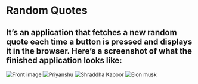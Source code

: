 # **Random Quotes**
## It’s an application that fetches a new random quote each time a button is pressed and displays it in the browser. Here’s a screenshot of what the finished application looks like:
![Front image](https://user-images.githubusercontent.com/76871235/174385930-c38c6629-e186-4272-acb7-ef109e1acdd7.jpg)
![Priyanshu](https://user-images.githubusercontent.com/76871235/174385940-89750caa-799f-4b8a-ab9f-dc237b21a4a3.jpg)
![Shraddha Kapoor](https://user-images.githubusercontent.com/76871235/174385952-f058e7f2-9293-4135-85bd-a97be4ae8453.jpg)
![Elon musk](https://user-images.githubusercontent.com/76871235/174385956-9c233cc7-57f5-428e-82c6-f0f7b6990391.jpg)
